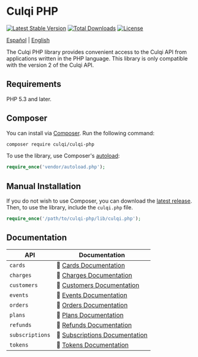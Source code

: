 # Culqi PHP

[![Latest Stable Version](https://poser.pugx.org/culqi/culqi-php/v/stable)](https://packagist.org/packages/culqi/culqi-php)
[![Total Downloads](https://poser.pugx.org/culqi/culqi-php/downloads)](https://packagist.org/packages/culqi/culqi-php)
[![License](https://poser.pugx.org/culqi/culqi-php/license)](https://packagist.org/packages/culqi/culqi-php)

[Español](lang/es/README.md) |
[English](README.md)

The Culqi PHP library provides convenient access to the Culqi API from
applications written in the PHP language. This library is only compatible with the version 2 of the Culqi API.

## Requirements

PHP 5.3 and later.

## Composer

You can install via [Composer](http://getcomposer.org/). Run the following command:

```sh
composer require culqi/culqi-php
```

To use the library, use Composer's [autoload](https://getcomposer.org/doc/01-basic-usage.md#autoloading):

```php
require_once('vendor/autoload.php');
```

## Manual Installation

If you do not wish to use Composer, you can download the [latest release](https://github.com/culqi/culqi-php/releases). Then, to use the library, include the `culqi.php` file.

```php
require_once('/path/to/culqi-php/lib/culqi.php');
```

## Documentation

| API             | Documentation                                                       |
| --------------- | ------------------------------------------------------------------- |
| `cards`         | 📃 [Cards Documentation](resources/cards/README.md)                 |
| `charges`       | 📃 [Charges Documentation](resources/charges/README.md)             |
| `customers`     | 📃 [Customers Documentation](resources/customers/README.md)         |
| `events`        | 📃 [Events Documentation](resources/events/README.md)               |
| `orders`        | 📃 [Orders Documentation](resources/orders/README.md)               |
| `plans`         | 📃 [Plans Documentation](resources/plans/README.md)                 |
| `refunds`       | 📃 [Refunds Documentation](resources/refunds/README.md)             |
| `subscriptions` | 📃 [Subscriptions Documentation](resources/subscriptions/README.md) |
| `tokens`        | 📃 [Tokens Documentation](resources/tokens/README.md)               |
